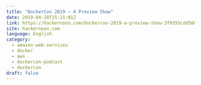 ```yaml
---
title: "DockerCon 2019 — A Preview Show"
date: 2019-04-28T15:21:01Z
link: https://hackernoon.com/dockercon-2019-a-preview-show-3f0355cdd566?source=rss----3a8144eabfe3---4
site: hackernoon.com
language: English
category:
  - amazon-web-services
  - docker
  - aws
  - dockercon-podcast
  - dockercon
draft: false
---
```

